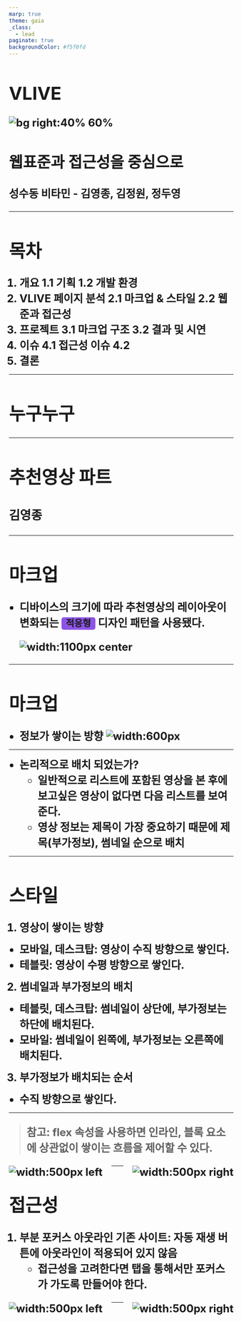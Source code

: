 ```yaml
---
marp: true
theme: gaia
_class:
  - lead
paginate: true
backgroundColor: #f5f0fd
---
```


<style>
section {
   font-family: 'Nanum Gothic', sans-serif;
}

code{
   background: #8d54e6;
   padding: 2px 10px;
   border-radius: 5px;
}
pre code{
   color: #efe5ff;
   background: #8067a7;
}

h1{
   font-size: 40px;
}

h2{
   font-size: 34px;
}

h3{
   font-size: 27px;
}

li, p{
   font-size: 24px;
   font-weight: 700;
}

img[alt~="center"] {
  display: block;
  margin: 0 auto;
}

img[alt~="left"] {
  float: left;
  margin-right: 20px;
}

img[alt~="right"] {
  float: right;
  margin-left: 20px;
}
</style>

# VLIVE

![bg right:40% 60%](./img/ppt_vlive.png)

## 웹표준과 접근성을 중심으로

성수동 비타민 - 김영종, 김정원, 정두영

---

# 목차

1. 개요
   1.1 기획
   1.2 개발 환경
2. VLIVE 페이지 분석
   2.1 마크업 & 스타일
   2.2 웹준과 접근성
3. 프로젝트
   3.1 마크업 구조
   3.2 결과 및 시연
4. 이슈
   4.1 접근성 이슈
   4.2
5. 결론

---

# 누구누구

---

<!-- _class: lead -->

# 추천영상 파트

### 김영종

---

# 마크업

- 디바이스의 크기에 따라 추천영상의 레이아웃이 변화되는 `적응형` 디자인 패턴을 사용됐다.

  ![width:1100px center](./img/yj/layout.png)

---

# 마크업

- 정보가 쌓이는 방향
  ![width:600px](./img/yj/direction.png)

---

- 논리적으로 배치 되었는가?
  - 일반적으로 리스트에 포함된 영상을 본 후에 보고싶은 영상이 없다면 다음 리스트를 보여준다.
  - 영상 정보는 제목이 가장 중요하기 때문에 제목(부가정보), 썸네일 순으로 배치

<!-- ### 기존 마크업 순서

![width:800px right](./img/yj/org_markup.png)

1. 헤더
2. 버튼
3. 추천 영상 리스트

---

### 수정된 마크업 순서

![width:800px right](./img/yj/markup.png)

1. 헤더
2. 추천 영상 리스트
3. 버튼

--- -->

---

# 스타일

1. 영상이 쌓이는 방향

- 모바일, 데스크탑: 영상이 수직 방향으로 쌓인다.
- 테블릿: 영상이 수평 방향으로 쌓인다.

2. 썸네일과 부가정보의 배치

- 테블릿, 데스크탑: 썸네일이 상단에, 부가정보는 하단에 배치된다.
- 모바일: 썸네일이 왼쪽에, 부가정보는 오른쪽에 배치된다.

3. 부가정보가 배치되는 순서

- 수직 방향으로 쌓인다.

---

> 참고: flex 속성을 사용하면 인라인, 블록 요소에 상관없이 쌓이는 흐름을 제어할 수 있다.

<!-- _class: lead -->

![width:500px left](./img/yj/m_d.png)
![width:500px right](./img/yj/t.png)

---

# 접근성

1. 부분 포커스 아웃라인
   기존 사이트: 자동 재생 버튼에 아웃라인이 적용되어 있지 않음
   - 접근성을 고려한다면 탭을 통해서만 포커스가 가도록 만들어야 한다.

![width:500px left](./img/yj/auto_checkbox.JPG)
![width:500px right](./img/yj/auto.gif)

---
